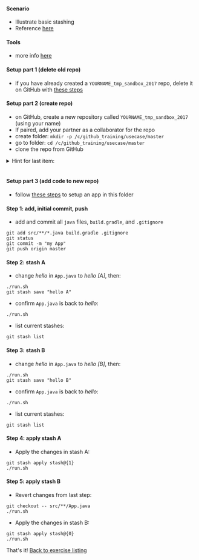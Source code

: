 
#### Scenario

* Illustrate basic stashing
* Reference [here](https://git-scm.com/book/en/v2/Git-Tools-Stashing-and-Cleaning)

#### Tools

* more info [here](./reference_doc/Tools.md)

#### Setup part 1 (delete old repo)

* if you have already created a `YOURNAME_tmp_sandbox_2017` repo, delete it on GitHub with [these steps](./reference_doc/DeleteRepo.md)

#### Setup part 2 (create repo)

* on GitHub, create a new repository called `YOURNAME_tmp_sandbox_2017` (using your name)
* If paired, add your partner as a collaborator for the repo
* create folder: `mkdir -p /c/github_training/usecase/master`
* go to folder: `cd /c/github_training/usecase/master`
* clone the repo from GitHub
<details><summary>Hint for last item:</summary>
<p><pre>
# REPO is a placeholder. Retrieve the value from the GitHub page for the repository
git clone REPO
</pre></p></details>
<br/>

#### Setup part 3 (add code to new repo)

* follow [these steps](./reference_doc/SetupApp.md) to setup an app in this folder

#### Step 1: add, initial commit, push

* add and commit all `java` files, `build.gradle`, and `.gitignore`
```
git add src/**/*.java build.gradle .gitignore
git status
git commit -m "my App"
git push origin master
```

#### Step 2: stash A

* change _hello_ in `App.java` to _hello [A]_, then:
```
./run.sh
git stash save "hello A"
```
* confirm `App.java` is back to _hello_:
```
./run.sh
```
* list current stashes:
```
git stash list
```

#### Step 3: stash B

* change _hello_ in `App.java` to _hello [B]_, then:
```
./run.sh
git stash save "hello B"
```
* confirm `App.java` is back to _hello_:
```
./run.sh
```
* list current stashes:
```
git stash list
```

#### Step 4: apply stash A

* Apply the changes in stash A:
```
git stash apply stash@{1}
./run.sh
```

#### Step 5: apply stash B

* Revert changes from last step:
```
git checkout -- src/**/App.java
./run.sh
```
* Apply the changes in stash B:
```
git stash apply stash@{0}
./run.sh
```

That's it! [Back to exercise listing](./Exercises.md)
